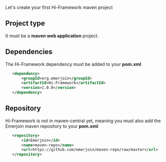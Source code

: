 <!--Topic description-->
<description>Let's create your first Hi-Framework maven project</description>

## Project type
It must be a __maven web application__ project.


## Dependencies
The Hi-Framework dependency must be added to your __pom.xml__
```xml
   <dependency>
       <groupId>org.emerjoin</groupId>
       <artifactId>Hi-Framework</artifactId>
       <version>1.0.0</version>
   </dependency>
```

## Repository
Hi-Framework is not in maven-central yet, meaning you must also add the Emerjoin maven repository to your __pom.xml__:

```xml
   <repository>
       <id>Emerjoin</id>
       <name>maven-repo</name>
       <url>https://github.com/emerjoin/maven-repo/raw/master</url>
   </repository>
```
        
